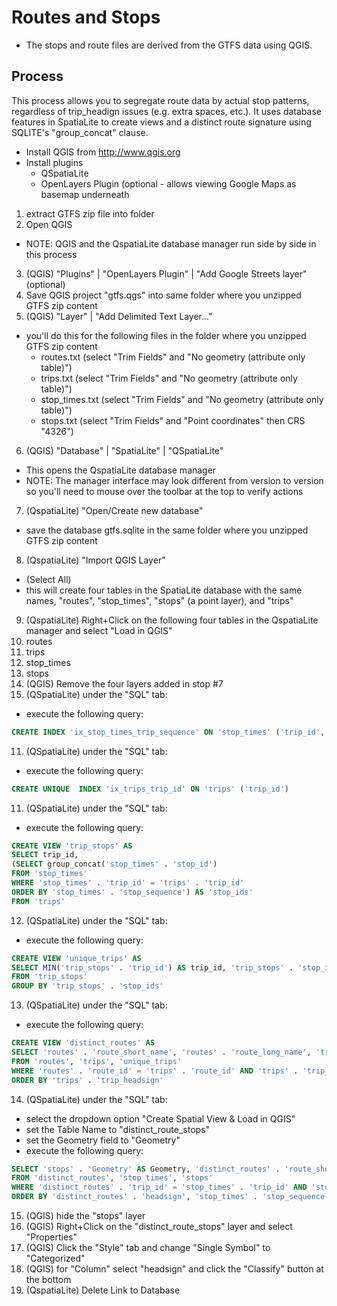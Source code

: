# Routes and Stops

- The stops and route files are derived from the GTFS data using QGIS.
 
## Process

This process allows you to segregate route data by actual stop patterns, regardless of trip_headign issues (e.g. extra spaces, etc.). It uses database features in SpatiaLite to create views and a distinct route signature using SQLITE's "group_concat" clause.

- Install QGIS from http://www.qgis.org
- Install plugins
  - QSpatiaLite
  - OpenLayers Plugin (optional - allows viewing Google Maps as basemap underneath

  
1. extract GTFS zip file into folder
2. Open QGIS
  - NOTE: QGIS and the QspatiaLite database manager run side by side in this process
3. (QGIS) "Plugins" | "OpenLayers Plugin" | "Add Google Streets layer" (optional)
4. Save QGIS project "gtfs.qgs" into same folder where you unzipped GTFS zip content
5. (QGIS) "Layer" | "Add Delimited Text Layer..."
  - you'll do this for the following files in the folder where you unzipped GTFS zip content
    - routes.txt (select "Trim Fields" and "No geometry (attribute only table)")
    - trips.txt (select "Trim Fields" and "No geometry (attribute only table)")
    - stop_times.txt (select "Trim Fields" and "No geometry (attribute only table)")
    - stops.txt (select "Trim Fields" and "Point coordinates" then CRS "4326")
6. (QGIS) "Database" | "SpatiaLite" | "QSpatiaLite"
  - This opens the QspatiaLite database manager
  - NOTE: The manager interface may look different from version to version so you'll need to mouse over the toolbar at the top to verify actions
7. (QspatiaLite) "Open/Create new database"
  - save the database gtfs.sqlite in the same folder where you unzipped GTFS zip content
8. (QspatiaLite) "Import QGIS Layer"
  - (Select All)
  - this will create four tables in the SpatiaLite database with the same names, "routes", "stop_times", "stops" (a point layer), and "trips"
9. (QspatiaLite) Right+Click on the following four tables in the QspatiaLite manager and select "Load in QGIS"
  1. routes
  2. trips
  3. stop_times
  4. stops
10. (QGIS) Remove the four layers added in stop #7
11. (QSpatiaLite) under the "SQL" tab:
  - execute the following query:
  ```SQL
CREATE INDEX 'ix_stop_times_trip_sequence' ON 'stop_times' ('trip_id', 'stop_sequence')
  ```
11. (QSpatiaLite) under the "SQL" tab:
  - execute the following query:
  ```SQL
CREATE UNIQUE  INDEX 'ix_trips_trip_id' ON 'trips' ('trip_id')
  ```
11. (QSpatiaLite) under the "SQL" tab:
  - execute the following query:
  ```SQL
CREATE VIEW 'trip_stops' AS
SELECT trip_id,
  (SELECT group_concat('stop_times' . 'stop_id')
  FROM 'stop_times'
  WHERE 'stop_times' . 'trip_id' = 'trips' . 'trip_id'
  ORDER BY 'stop_times' . 'stop_sequence') AS 'stop_ids'
FROM 'trips'
  ```
12. (QSpatiaLite) under the "SQL" tab:
  - execute the following query:
  ```SQL
CREATE VIEW 'unique_trips' AS
SELECT MIN('trip_stops' . 'trip_id') AS trip_id, 'trip_stops' . 'stop_ids'
FROM 'trip_stops'
GROUP BY 'trip_stops' . 'stop_ids'
  ```
13. (QSpatiaLite) under the "SQL" tab:
  - execute the following query:
  ```SQL
CREATE VIEW 'distinct_routes' AS
SELECT 'routes' . 'route_short_name', 'routes' . 'route_long_name', 'trips' . 'direction_id', 'trips' . 'trip_headsign', 'routes' . 'route_short_name' || ' - ' || 'routes' . 'route_long_name' || ' - ' || 'trips' . 'direction_id' || ' - ' || coalesce('trips' . 'trip_headsign', ' ') AS headsign, 'unique_trips' . 'trip_id'
FROM 'routes', 'trips', 'unique_trips'
WHERE 'routes' . 'route_id' = 'trips' . 'route_id' AND 'trips' . 'trip_id' = 'unique_trips' . 'trip_id'
ORDER BY 'trips' . 'trip_headsign'
  ```
14. (QSpatiaLite) under the "SQL" tab:
  - select the dropdown option "Create Spatial View & Load in QGIS"
  - set the Table Name to "distinct_route_stops"
  - set the Geometry field to "Geometry"
  - execute the following query:
  ```SQL
SELECT 'stops' . 'Geometry' AS Geometry, 'distinct_routes' . 'route_short_name', 'distinct_routes' . 'route_long_name', 'distinct_routes' . 'direction_id', 'distinct_routes' . 'trip_headsign', 'distinct_routes' . 'headsign', 'distinct_routes' . 'trip_id', 'stop_times' . 'stop_sequence', 'stops' . 'stop_name'
FROM 'distinct_routes', 'stop_times', 'stops'
WHERE 'distinct_routes' . 'trip_id' = 'stop_times' . 'trip_id' AND 'stop_times' . 'stop_id' = 'stops' . 'stop_id'
ORDER BY 'distinct_routes' . 'headsign', 'stop_times' . 'stop_sequence'
  ```
15. (QGIS) hide the "stops" layer
16. (QGIS) Right+Click on the "distinct_route_stops" layer and select "Properties"
17. (QGIS) Click the "Style" tab and change "Single Symbol" to "Categorized"
18. (QGIS) for "Column" select "headsign" and click the "Classify" button at the bottom
19. (QspatiaLite) Delete Link to Database
